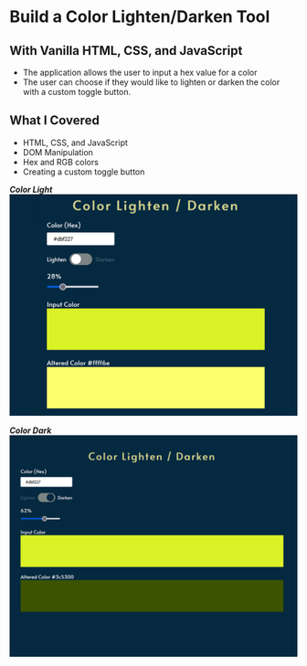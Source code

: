 # Build a Color Lighten/Darken Tool
## With Vanilla HTML, CSS, and JavaScript 

- The application allows the user to input a hex value for a color
- The user can choose if they would like to lighten or darken the color with a custom toggle button.

## What I Covered
- HTML, CSS, and JavaScript
- DOM Manipulation
- Hex and RGB colors
- Creating a custom toggle button

***Color Light***
![Homepage](/github/colorlight.png)

***Color Dark***
![Homepage](/github/colordark.png)
